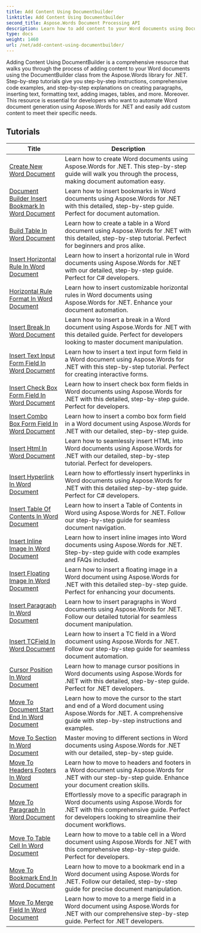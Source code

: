 ```yaml
---
title: Add Content Using Documentbuilder
linktitle: Add Content Using Documentbuilder
second_title: Aspose.Words Document Processing API
description: Learn how to add content to your Word documents using DocumentBuilder with Aspose.Words for .NET. Hands-on tutorials with detailed code examples.
type: docs
weight: 1460
url: /net/add-content-using-documentbuilder/
---
```


Adding Content Using DocumentBuilder is a comprehensive resource that walks you through the process of adding content to your Word documents using the DocumentBuilder class from the Aspose.Words library for .NET. Step-by-step tutorials give you step-by-step instructions, comprehensive code examples, and step-by-step explanations on creating paragraphs, inserting text, formatting text, adding images, tables, and more. Moreover. This resource is essential for developers who want to automate Word document generation using Aspose.Words for .NET and easily add custom content to meet their specific needs.

 ## Tutorials
| Title | Description |
| --- | --- |
| [Create New Word Document](./create-new-document/) | Learn how to create Word documents using Aspose.Words for .NET. This step-by-step guide will walk you through the process, making document automation easy. |
| [Document Builder Insert Bookmark In Word Document](./document-builder-insert-bookmark/) | Learn how to insert bookmarks in Word documents using Aspose.Words for .NET with this detailed, step-by-step guide. Perfect for document automation. |
| [Build Table In Word Document](./build-table/) | Learn how to create a table in a Word document using Aspose.Words for .NET with this detailed, step-by-step tutorial. Perfect for beginners and pros alike. |
| [Insert Horizontal Rule In Word Document](./insert-horizontal-rule/) | Learn how to insert a horizontal rule in Word documents using Aspose.Words for .NET with our detailed, step-by-step guide. Perfect for C# developers. |
| [Horizontal Rule Format In Word Document](./horizontal-rule-format/) | Learn how to insert customizable horizontal rules in Word documents using Aspose.Words for .NET. Enhance your document automation. |
| [Insert Break In Word Document](./insert-break/) | Learn how to insert a break in a Word document using Aspose.Words for .NET with this detailed guide. Perfect for developers looking to master document manipulation. |
| [Insert Text Input Form Field In Word Document](./insert-text-input-form-field/) | Learn how to insert a text input form field in a Word document using Aspose.Words for .NET with this step-by-step tutorial. Perfect for creating interactive forms. |
| [Insert Check Box Form Field In Word Document](./insert-check-box-form-field/) | Learn how to insert check box form fields in Word documents using Aspose.Words for .NET with this detailed, step-by-step guide. Perfect for developers. |
| [Insert Combo Box Form Field In Word Document](./insert-combo-box-form-field/) | Learn how to insert a combo box form field in a Word document using Aspose.Words for .NET with our detailed, step-by-step guide. |
| [Insert Html In Word Document](./insert-html/) | Learn how to seamlessly insert HTML into Word documents using Aspose.Words for .NET with our detailed, step-by-step tutorial. Perfect for developers. |
| [Insert Hyperlink In Word Document](./insert-hyperlink/) | Learn how to effortlessly insert hyperlinks in Word documents using Aspose.Words for .NET with this detailed step-by-step guide. Perfect for C# developers. |
| [Insert Table Of Contents In Word Document](./insert-table-of-contents/) | Learn how to insert a Table of Contents in Word using Aspose.Words for .NET. Follow our step-by-step guide for seamless document navigation. |
| [Insert Inline Image In Word Document](./insert-inline-image/) | Learn how to insert inline images into Word documents using Aspose.Words for .NET. Step-by-step guide with code examples and FAQs included. |
| [Insert Floating Image In Word Document](./insert-floating-image/) | Learn how to insert a floating image in a Word document using Aspose.Words for .NET with this detailed step-by-step guide. Perfect for enhancing your documents. |
| [Insert Paragraph In Word Document](./insert-paragraph/) | Learn how to insert paragraphs in Word documents using Aspose.Words for .NET. Follow our detailed tutorial for seamless document manipulation. |
| [Insert TCField In Word Document](./insert-tcfield/) | Learn how to insert a TC field in a Word document using Aspose.Words for .NET. Follow our step-by-step guide for seamless document automation. |
| [Cursor Position In Word Document](./cursor-position/) | Learn how to manage cursor positions in Word documents using Aspose.Words for .NET with this detailed, step-by-step guide. Perfect for .NET developers. |
| [Move To Document Start End In Word Document](./move-to-document-start-end/) | Learn how to move the cursor to the start and end of a Word document using Aspose.Words for .NET. A comprehensive guide with step-by-step instructions and examples. |
| [Move To Section In Word Document](./move-to-section/) | Master moving to different sections in Word documents using Aspose.Words for .NET with our detailed, step-by-step guide. |
| [Move To Headers Footers In Word Document](./move-to-headers-footers/) | Learn how to move to headers and footers in a Word document using Aspose.Words for .NET with our step-by-step guide. Enhance your document creation skills. |
| [Move To Paragraph In Word Document](./move-to-paragraph/) | Effortlessly move to a specific paragraph in Word documents using Aspose.Words for .NET with this comprehensive guide. Perfect for developers looking to streamline their document workflows. |
| [Move To Table Cell In Word Document](./move-to-table-cell/) | Learn how to move to a table cell in a Word document using Aspose.Words for .NET with this comprehensive step-by-step guide. Perfect for developers. |
| [Move To Bookmark End In Word Document](./move-to-bookmark-end/) | Learn how to move to a bookmark end in a Word document using Aspose.Words for .NET. Follow our detailed, step-by-step guide for precise document manipulation. |
| [Move To Merge Field In Word Document](./move-to-merge-field/) | Learn how to move to a merge field in a Word document using Aspose.Words for .NET with our comprehensive step-by-step guide. Perfect for .NET developers. |
